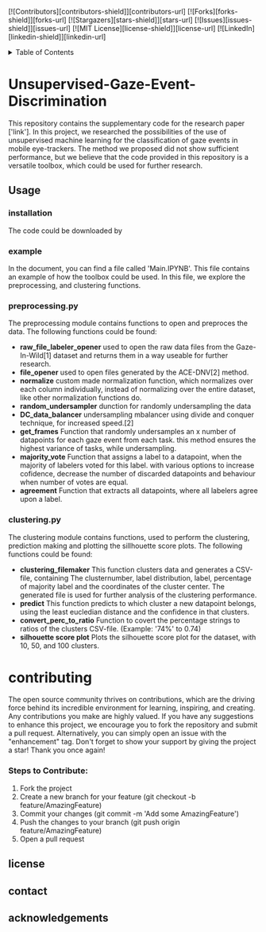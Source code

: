 [![Contributors][contributors-shield]][contributors-url]
[![Forks][forks-shield]][forks-url]
[![Stargazers][stars-shield]][stars-url]
[![Issues][issues-shield]][issues-url]
[![MIT License][license-shield]][license-url]
[![LinkedIn][linkedin-shield]][linkedin-url]

<details>
  <summary>Table of Contents</summary>
  <ol>
    <li>
      <a href="#unsupervised-gaze-event-discrimination">Unsupervised-Gaze-Event-Discrimination</a>
    </li>
    <li><a href="#usage">Usage</a></li>
    <li><a href="#contributing">Contributing</a></li>
    <li><a href="#license">License</a></li>
    <li><a href="#contact">Contact</a></li>
    <li><a href="#acknowledgements">Acknowledgments</a></li>
  </ol>
</details>

# Unsupervised-Gaze-Event-Discrimination
This repository contains the supplementary code for the research paper ['link']. In this project, we researched the possibilities of the use of unsupervised machine learning for the classification of gaze events in mobile eye-trackers. The method we proposed did not show sufficient performance, but we believe that the code provided in this repository is a versatile toolbox, which could be used for further research.

## Usage
### installation
The code could be downloaded by 

### example
In the document, you can find a file called 'Main.IPYNB'. This file contains an example of how the toolbox could be used. In this file, we explore the preprocessing, and clustering functions.

### preprocessing.py
The preprocessing module contains functions to open and preproces the data. The following functions could be found:
* **raw_file_labeler_opener** used to open the raw data files from the Gaze-In-Wild[1] dataset and returns them in a way useable for further research.
* **file_opener** used to open files generated by the ACE-DNV[2] method.
* **normalize** custom made normalization function, which normalizes over each column individually, instead of normalizing over the entire dataset, like other normalization functions do.
* **random_undersampler** dunction for randomly undersampling the data
* **DC_data_balancer** undersampling mbalancer using divide and conquer technique, for increased speed.[2]
* **get_frames** Function that randomly undersamples an x number of datapoints for each gaze event from each task. this method ensures the highest variance of tasks, while undersampling.
* **majority_vote** Function that assigns a label to a datapoint, when the majority of labelers voted for this label. with various options to increase cofidence, decrease the number of discarded datapoints and behaviour when number of votes are equal.
* **agreement** Function that extracts all datapoints, where all labelers agree upon a label.

### clustering.py
The clustering module contains functions, used to perform the clustering, prediction making and plotting the sillhouette score plots. The following functions could be found:
* **clustering_filemaker** This function clusters data and generates a CSV-file, containing The clusternumber, label distribution, label, percentage of majority label and the coordinates of the cluster center. The generated file is used for further analysis of the clustering performance.
* **predict** This function predicts to which cluster a new datapoint belongs, using the least eucledian distance and the confidence in that clusters.
* **convert_perc_to_ratio** Function to covert the percentage strings to ratios of the clusters CSV-file. (Example: '74%' to 0.74)
* **silhouette score plot** Plots the silhouette score plot for the dataset, with 10, 50, and 100 clusters.

# contributing
The open source community thrives on contributions, which are the driving force behind its incredible environment for learning, inspiring, and creating. Any contributions you make are highly valued. If you have any suggestions to enhance this project, we encourage you to fork the repository and submit a pull request. Alternatively, you can simply open an issue with the "enhancement" tag. Don't forget to show your support by giving the project a star! Thank you once again!

### Steps to Contribute:
1. Fork the project
2. Create a new branch for your feature (git checkout -b feature/AmazingFeature)
3. Commit your changes (git commit -m 'Add some AmazingFeature')
4. Push the changes to your branch (git push origin feature/AmazingFeature)
5. Open a pull request

## license

## contact

## acknowledgements
